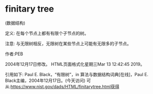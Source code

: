 # finitary tree


(数据结构)



定义:
在每个节点上都有有限个子节点的树。



注意:
与无限树相反，无限树在某些节点上可能有无限多的子节点。


作者:PEB







2004年12月17日修改。
HTML页面格式化星期三Mar 13 12:42:45 2019。



引用如下:
Paul E. Black，“有限树”，in
算法与数据结构词典[在线]，Paul E. Black主编，2004年12月17日。(今天访问)
可从:https://www.nist.gov/dads/HTML/finitarytree.html获得